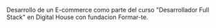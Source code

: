Desarrollo de un E-commerce como parte del curso
"Desarrollador Full Stack" en Digital House con fundacion Formar-te.
